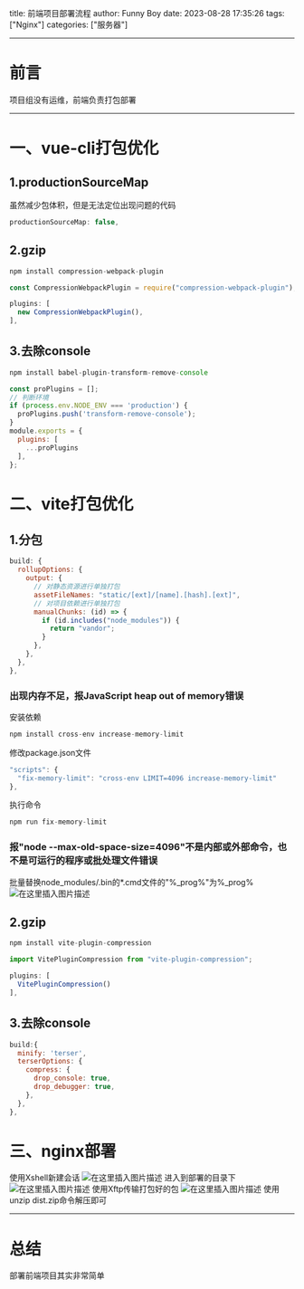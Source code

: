 title: 前端项目部署流程
author: Funny Boy
date: 2023-08-28 17:35:26
tags: ["Nginx"]
categories: ["服务器"]

---

# 前言
项目组没有运维，前端负责打包部署

---

# 一、vue-cli打包优化

## 1.productionSourceMap
虽然减少包体积，但是无法定位出现问题的代码
```javascript
productionSourceMap: false,
```
## 2.gzip

```javascript
npm install compression-webpack-plugin
```

```javascript
const CompressionWebpackPlugin = require("compression-webpack-plugin");

plugins: [
  new CompressionWebpackPlugin(),
],
```

## 3.去除console
```javascript
npm install babel-plugin-transform-remove-console
```

```javascript
const proPlugins = [];
// 判断环境
if (process.env.NODE_ENV === 'production') {
  proPlugins.push('transform-remove-console');
}
module.exports = {
  plugins: [
    ...proPlugins
  ],
};
```

# 二、vite打包优化
## 1.分包

```javascript
build: {
  rollupOptions: {
    output: {
      // 对静态资源进行单独打包
      assetFileNames: "static/[ext]/[name].[hash].[ext]",
      // 对项目依赖进行单独打包
      manualChunks: (id) => {
        if (id.includes("node_modules")) {
          return "vandor";
        }
      },
    },
  },
},
```

### 出现内存不足，报JavaScript heap out of memory错误

安装依赖

```javascript
npm install cross-env increase-memory-limit
```
修改package.json文件
```javascript
"scripts": {
  "fix-memory-limit": "cross-env LIMIT=4096 increase-memory-limit"
},
```
执行命令

```javascript
npm run fix-memory-limit
```
### 报"node --max-old-space-size=4096"不是内部或外部命令，也不是可运行的程序或批处理文件错误
批量替换node_modules/.bin的*.cmd文件的"%_prog%"为%_prog%
![在这里插入图片描述](https://raw.githubusercontent.com/752841728/hexo-picture/main/img/9-1.png)
## 2.gzip

```javascript
npm install vite-plugin-compression
```

```javascript
import VitePluginCompression from "vite-plugin-compression";

plugins: [
  VitePluginCompression()
],
```

## 3.去除console
```javascript
build:{
  minify: 'terser',
  terserOptions: {
    compress: {
      drop_console: true,
      drop_debugger: true,
    },
  },
},
```

# 三、nginx部署

使用Xshell新建会话
![在这里插入图片描述](https://raw.githubusercontent.com/752841728/hexo-picture/main/img/9-2.png)
进入到部署的目录下
![在这里插入图片描述](https://raw.githubusercontent.com/752841728/hexo-picture/main/img/9-3.png)
使用Xftp传输打包好的包
![在这里插入图片描述](https://raw.githubusercontent.com/752841728/hexo-picture/main/img/9-4.png)
使用unzip dist.zip命令解压即可

---

# 总结
部署前端项目其实非常简单